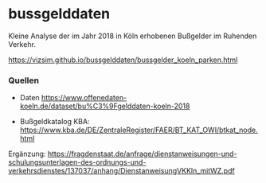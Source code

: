 # bussgelddaten
 
Kleine Analyse der im Jahr 2018 in Köln erhobenen Bußgelder im Ruhenden Verkehr.

https://vizsim.github.io/bussgelddaten/bussgelder_koeln_parken.html


### Quellen
* Daten
https://www.offenedaten-koeln.de/dataset/bu%C3%9Fgelddaten-koeln-2018


* Bußgeldkatalog
KBA: https://www.kba.de/DE/ZentraleRegister/FAER/BT_KAT_OWI/btkat_node.html

Ergänzung: https://fragdenstaat.de/anfrage/dienstanweisungen-und-schulungsunterlagen-des-ordnungs-und-verkehrsdienstes/137037/anhang/DienstanweisungVKKln_mitWZ.pdf
